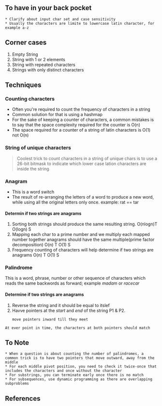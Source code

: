 ## To have in your back pocket
```
* Clarify about input char set and case sensitivity
* Usually the characters are limite to lowercase latin character, for example a-z
```
## Corner cases
1. Empty String
2. String with 1 or 2 elements
3. String with repeated characters 
4. Strings with only distinct characters

## Techniques
 ### Counting characters 
  * Often you're required to count the frequency of characters in a string
  * Common solution for that is using a hashmap
  * For the sake of keeping a counter of characters, a common mistakes is to say that the space complexity required for the counter is O(n)
  * The space required for a counter of a string of latin characters is O(1) not O(n)
 ### String of unique characters
  > Coolest trick to count characters in a string of unique chars is to use a 26-bit bitmask to indicate which lower case lation characters are inside the string

### Anagram 
  * This is a word switch
  * The result of re-arranging the letters of a word to produce a new word, while using all the original letters only once.  example: rat == tar

 #### Determin if two strings are anagrams 
 1. Sorting both strings should produce the same resulting string. O(nlogn)T O(logn) S
 2. Mapping each char to a prime number and we multiply each mapped number together anagrams should have the same multiple(prime factor decomposition) O(n) T O(1) S
 3. Frequency counting of characters will help determine if two strings are anagrams O(n) T O(1) S


### Palindrome
 This is a word, phrase, number or other sequence of characters which reads the same backwords as forward; example _madam_ or _racecar_
  #### Determine if two strings are anagrams 
  1. Reverse the string and it should be equal to itslef
  2. Havve pointers at the _start_ and _end_ of the string P1 & P2.
       ```
       move pointers inward till they meet
       ```
  ```
  At ever point in time, the characters at both pointers should match
  ```


  ## To Note
  ```
  * When a question is about counting the number of palindromes, a common trick is to have two pointers that move outward, away from the middle
  * For each middle pivot position, you need to check it twice-once that includes the characters and once without the character
  * For substrings, you can terminate early once there is no match 
  * For subsequences, use dynamic programming as there are overlapping subproblems
  ```

  ## References
